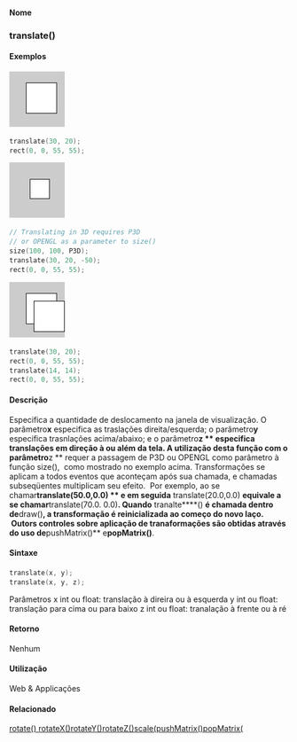 
#### Nome
### translate()

#### Exemplos
<img border="0" height="100" src="media/translate_.gif" width="100"/>

```pde
translate(30, 20); 
rect(0, 0, 55, 55); 

```
<img border="0" height="100" src="media/translate_2.gif" width="100"/>

```pde
// Translating in 3D requires P3D 
// or OPENGL as a parameter to size() 
size(100, 100, P3D); 
translate(30, 20, -50); 
rect(0, 0, 55, 55); 

```
<img border="0" height="100" src="media/translate_3.gif" width="100"/>

```pde
translate(30, 20); 
rect(0, 0, 55, 55); 
translate(14, 14); 
rect(0, 0, 55, 55); 

```

#### Descrição
Especifica a quantidade de deslocamento na janela de visualização. O parâmetro**x** especifica as traslações direita/esquerda; o parâmetro**y** especifica trasnlações acima/abaixo; e o parâmetro**z ** especifica
translações em direção à ou
além da tela. A utilização desta
função com o parâmetro**z ** requer a passagem
de P3D ou OPENGL como parâmetro à função
size(),  como mostrado no exemplo acima. Transformações se aplicam a
todos eventos que aconteçam após
sua chamada, e chamadas subseqüentes multiplicam seu efeito.  Por exemplo, ao se chamar**translate(50.0,0.0) ** e em seguida** translate(20.0,0.0) **equivale a se chamar**translate(70.0. 0.0)**. Quando** tranalte****() **é chamada dentro de**draw()**,
a transformação é reinicializada ao começo
do novo laço.  Outors controles sobre
aplicação de tranaformações são
obtidas através do uso de**pushMatrix()** e**popMatrix()**.

#### Sintaxe
```pde
translate(x, y);
translate(x, y, z);

```
Parâmetros
x
int ou float: translação à direira ou à esquerda
y
int ou float: translação para cima ou para baixo
z
int ou float: tranalação à frente ou à ré

#### Retorno

	
Nenhum

#### Utilização

	
Web & Applicações

#### Relacionado
[rotate() ](rotate_)[rotateX()](rotateX_)[rotateY()](rotateY_)[rotateZ()](rotateZ_)[scale(](scale_)[pushMatrix()](pushMatrix_)[popMatrix(](popMatrix_)
